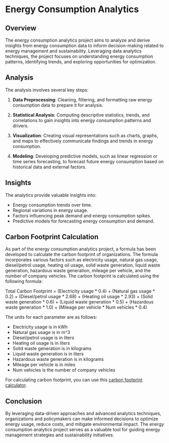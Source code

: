 # Energy Consumption Analytics

## Overview

The energy consumption analytics project aims to analyze and derive insights from energy consumption data to inform decision-making related to energy management and sustainability. Leveraging data analytics techniques, the project focuses on understanding energy consumption patterns, identifying trends, and exploring opportunities for optimization.

## Analysis

The analysis involves several key steps:

1. **Data Preprocessing**: Cleaning, filtering, and formatting raw energy consumption data to prepare it for analysis.

2. **Statistical Analysis**: Computing descriptive statistics, trends, and correlations to gain insights into energy consumption patterns and drivers.

3. **Visualization**: Creating visual representations such as charts, graphs, and maps to effectively communicate findings and trends in energy consumption.

4. **Modeling**: Developing predictive models, such as linear regression or time series forecasting, to forecast future energy consumption based on historical data and external factors.

## Insights

The analytics provide valuable insights into:

- Energy consumption trends over time.
- Regional variations in energy usage.
- Factors influencing peak demand and energy consumption spikes.
- Predictive models for forecasting energy consumption and demand.

## Carbon Footprint Calculation

As part of the energy consumption analytics project, a formula has been developed to calculate the carbon footprint of organizations. The formula incorporates various factors such as electricity usage, natural gas usage, diesel/petrol usage, heating oil usage, solid waste generation, liquid waste generation, hazardous waste generation, mileage per vehicle, and the number of company vehicles. The carbon footprint is calculated using the following formula:

Total Carbon Footprint = (Electricity usage * 0.4) + (Natural gas usage * 0.2) + (Diesel/petrol usage * 2.68) + (Heating oil usage * 2.93) +
                         (Solid waste generation * 0.6) + (Liquid waste generation * 0.5) + (Hazardous waste generation * 1.0) +
                         (Mileage per vehicle * Num vehicles * 0.4)

The units for each parameter are as follows:

- Electricity usage is in kWh
- Natural gas usage is in m^3
- Diesel/petrol usage is in liters
- Heating oil usage is in liters
- Solid waste generation is in kilograms
- Liquid waste generation is in liters
- Hazardous waste generation is in kilograms
- Mileage per vehicle is in miles
- Num vehicles is the number of company vehicles

For calculating carbon footprint, you can use this [carbon footprint calculator](https://footprintcarbon.netlify.app/).

## Conclusion

By leveraging data-driven approaches and advanced analytics techniques, organizations and policymakers can make informed decisions to optimize energy usage, reduce costs, and mitigate environmental impact. The energy consumption analytics project serves as a valuable tool for guiding energy management strategies and sustainability initiatives.
